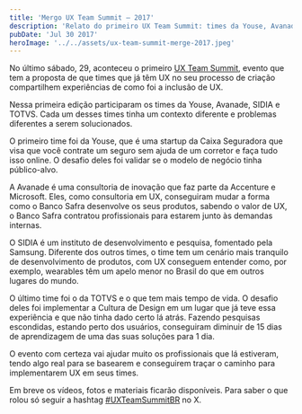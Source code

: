 ```yaml
---
title: 'Mergo UX Team Summit — 2017'
description: 'Relato do primeiro UX Team Summit: times da Youse, Avanade, SIDIA e TOTVS compartilharam experiências reais de implementação de UX. Evento fundamental para profissionais da área.'
pubDate: 'Jul 30 2017'
heroImage: '../../assets/ux-team-summit-merge-2017.jpeg'
---
```


No último sábado, 29, aconteceu o primeiro [UX Team Summit](http://uxteamsummit.com.br/), evento que tem a proposta de que times que já têm UX no seu processo de criação compartilhem experiências de como foi a inclusão de UX.

Nessa primeira edição participaram os times da Youse, Avanade, SIDIA e TOTVS. Cada um desses times tinha um contexto diferente e problemas diferentes a serem solucionados.

O primeiro time foi da Youse, que é uma startup da Caixa Seguradora que visa que você contrate um seguro sem ajuda de um corretor e faça tudo isso online. O desafio deles foi validar se o modelo de negócio tinha público-alvo.

A Avanade é uma consultoria de inovação que faz parte da Accenture e Microsoft. Eles, como consultoria em UX, conseguiram mudar a forma como o Banco Safra desenvolve os seus produtos, sabendo o valor de UX, o Banco Safra contratou profissionais para estarem junto às demandas internas.

O SIDIA é um instituto de desenvolvimento e pesquisa, fomentado pela Samsung. Diferente dos outros times, o time tem um cenário mais tranquilo de desenvolvimento de produtos, com UX conseguem entender como, por exemplo, wearables têm um apelo menor no Brasil do que em outros lugares do mundo.

O último time foi o da TOTVS e o que tem mais tempo de vida. O desafio deles foi implementar a Cultura de Design em um lugar que já teve essa experiência e que não tinha dado certo lá atrás. Fazendo pesquisas escondidas, estando perto dos usuários, conseguiram diminuir de 15 dias de aprendizagem de uma das suas soluções para 1 dia.

O evento com certeza vai ajudar muito os profissionais que lá estiveram, tendo algo real para se basearem e conseguirem traçar o caminho para implementarem UX em seus times.

Em breve os vídeos, fotos e materiais ficarão disponíveis. Para saber o que rolou só seguir a hashtag [#UXTeamSummitBR](https://x.com/search?q=%23UXTeamSummitBR&src=typd) no X.
